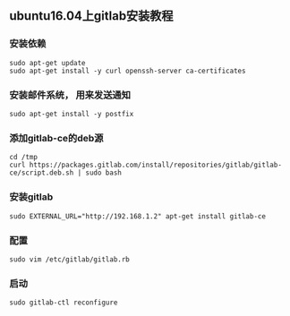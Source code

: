 ## ubuntu16.04上gitlab安装教程
### 安装依赖
```
sudo apt-get update
sudo apt-get install -y curl openssh-server ca-certificates
```

### 安装邮件系统， 用来发送通知
```
sudo apt-get install -y postfix
```

### 添加gitlab-ce的deb源
```
cd /tmp
curl https://packages.gitlab.com/install/repositories/gitlab/gitlab-ce/script.deb.sh | sudo bash
```

### 安装gitlab
```
sudo EXTERNAL_URL="http://192.168.1.2" apt-get install gitlab-ce
```

### 配置
```
sudo vim /etc/gitlab/gitlab.rb
```

### 启动
```
sudo gitlab-ctl reconfigure
```


